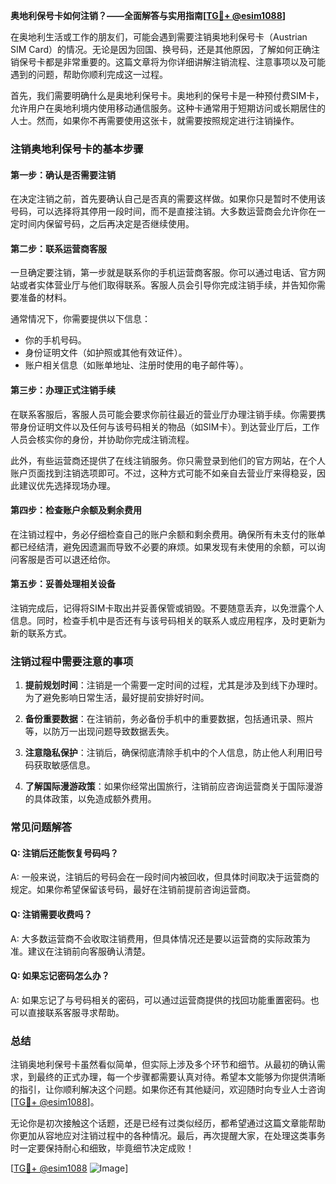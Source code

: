 **奥地利保号卡如何注销？——全面解答与实用指南[[TG💪+ @esim1088](https://t.me/s/esim1088)]**

在奥地利生活或工作的朋友们，可能会遇到需要注销奥地利保号卡（Austrian SIM Card）的情况。无论是因为回国、换号码，还是其他原因，了解如何正确注销保号卡都是非常重要的。这篇文章将为你详细讲解注销流程、注意事项以及可能遇到的问题，帮助你顺利完成这一过程。

首先，我们需要明确什么是奥地利保号卡。奥地利的保号卡是一种预付费SIM卡，允许用户在奥地利境内使用移动通信服务。这种卡通常用于短期访问或长期居住的人士。然而，如果你不再需要使用这张卡，就需要按照规定进行注销操作。

### 注销奥地利保号卡的基本步骤

#### 第一步：确认是否需要注销
在决定注销之前，首先要确认自己是否真的需要这样做。如果你只是暂时不使用该号码，可以选择将其停用一段时间，而不是直接注销。大多数运营商会允许你在一定时间内保留号码，之后再决定是否继续使用。

#### 第二步：联系运营商客服
一旦确定要注销，第一步就是联系你的手机运营商客服。你可以通过电话、官方网站或者实体营业厅与他们取得联系。客服人员会引导你完成注销手续，并告知你需要准备的材料。

通常情况下，你需要提供以下信息：
- 你的手机号码。
- 身份证明文件（如护照或其他有效证件）。
- 账户相关信息（如账单地址、注册时使用的电子邮件等）。

#### 第三步：办理正式注销手续
在联系客服后，客服人员可能会要求你前往最近的营业厅办理注销手续。你需要携带身份证明文件以及任何与该号码相关的物品（如SIM卡）。到达营业厅后，工作人员会核实你的身份，并协助你完成注销流程。

此外，有些运营商还提供了在线注销服务。你只需登录到他们的官方网站，在个人账户页面找到注销选项即可。不过，这种方式可能不如亲自去营业厅来得稳妥，因此建议优先选择现场办理。

#### 第四步：检查账户余额及剩余费用
在注销过程中，务必仔细检查自己的账户余额和剩余费用。确保所有未支付的账单都已经结清，避免因遗漏而导致不必要的麻烦。如果发现有未使用的余额，可以询问客服是否可以退还给你。

#### 第五步：妥善处理相关设备
注销完成后，记得将SIM卡取出并妥善保管或销毁。不要随意丢弃，以免泄露个人信息。同时，检查手机中是否还有与该号码相关的联系人或应用程序，及时更新为新的联系方式。

### 注销过程中需要注意的事项

1. **提前规划时间**：注销是一个需要一定时间的过程，尤其是涉及到线下办理时。为了避免影响日常生活，最好提前安排好时间。
   
2. **备份重要数据**：在注销前，务必备份手机中的重要数据，包括通讯录、照片等，以防万一出现问题导致数据丢失。

3. **注意隐私保护**：注销后，确保彻底清除手机中的个人信息，防止他人利用旧号码获取敏感信息。

4. **了解国际漫游政策**：如果你经常出国旅行，注销前应咨询运营商关于国际漫游的具体政策，以免造成额外费用。

### 常见问题解答

#### Q: 注销后还能恢复号码吗？
A: 一般来说，注销后的号码会在一段时间内被回收，但具体时间取决于运营商的规定。如果你希望保留该号码，最好在注销前提前咨询运营商。

#### Q: 注销需要收费吗？
A: 大多数运营商不会收取注销费用，但具体情况还是要以运营商的实际政策为准。建议在注销前向客服确认清楚。

#### Q: 如果忘记密码怎么办？
A: 如果忘记了与号码相关的密码，可以通过运营商提供的找回功能重置密码。也可以直接联系客服寻求帮助。

### 总结

注销奥地利保号卡虽然看似简单，但实际上涉及多个环节和细节。从最初的确认需求，到最终的正式办理，每一个步骤都需要认真对待。希望本文能够为你提供清晰的指引，让你顺利解决这个问题。如果你还有其他疑问，欢迎随时向专业人士咨询[[TG💪+ @esim1088](https://t.me/s/esim1088)]。

无论你是初次接触这个话题，还是已经有过类似经历，都希望通过这篇文章能帮助你更加从容地应对注销过程中的各种情况。最后，再次提醒大家，在处理这类事务时一定要保持耐心和细致，毕竟细节决定成败！

[[TG💪+ @esim1088](https://t.me/s/esim1088) ![Image](https://i.postimg.cc/4NQfJmqS/Snipaste-2025-05-13-00-14-12.png)]